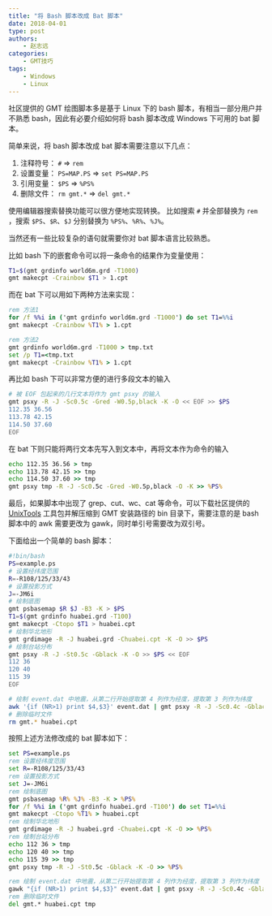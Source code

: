 ```yaml
---
title: "将 Bash 脚本改成 Bat 脚本"
date: 2018-04-01
type: post
authors:
    - 赵志远
categories:
    - GMT技巧
tags:
    - Windows
    - Linux
---
```


社区提供的 GMT 绘图脚本多是基于 Linux 下的 bash 脚本，有相当一部分用户并不熟悉
bash，因此有必要介绍如何将 bash 脚本改成 Windows 下可用的 bat 脚本。

<!--more-->

简单来说，将 bash 脚本改成 bat 脚本需要注意以下几点：

1. 注释符号： `#` => `rem`
2. 设置变量： `PS=MAP.PS` => `set PS=MAP.PS`
3. 引用变量： `$PS` => `%PS%`
4. 删除文件： `rm gmt.*` => `del gmt.*`

使用编辑器搜索替换功能可以很方便地实现转换。
比如搜索 `#` 并全部替换为 `rem `，搜索 `$PS`、`$R`、`$J`
分别替换为 `%PS%`、`%R%`、`%J%`。

当然还有一些比较复杂的语句就需要你对 bat 脚本语言比较熟悉。

比如 bash 下的嵌套命令可以将一条命令的结果作为变量使用：

```bash
T1=$(gmt grdinfo world6m.grd -T1000)
gmt makecpt -Crainbow $T1 > 1.cpt
```

而在 bat 下可以用如下两种方法来实现：

```bat
rem 方法1
for /f %%i in ('gmt grdinfo world6m.grd -T1000') do set T1=%%i
gmt makecpt -Crainbow %T1% > 1.cpt

rem 方法2
gmt grdinfo world6m.grd -T1000 > tmp.txt
set /p T1=<tmp.txt
gmt makecpt -Crainbow %T1% > 1.cpt
```

再比如 bash 下可以非常方便的进行多段文本的输入

```bash
# 被 EOF 包起来的几行文本将作为 gmt psxy 的输入
gmt psxy -R -J -Sc0.5c -Gred -W0.5p,black -K -O << EOF >> $PS
112.35 36.56
113.78 42.15
114.50 37.60
EOF
```

在 bat 下则只能将两行文本先写入到文本中，再将文本作为命令的输入

```bat
echo 112.35 36.56 > tmp
echo 113.78 42.15 >> tmp
echo 114.50 37.60 >> tmp
gmt psxy tmp -R -J -Sc0.5c -Gred -W0.5p,black -O -K >> %PS%
```

最后，如果脚本中出现了 grep、cut、wc、cat 等命令，可以下载社区提供的
[UnixTools](/blog/unix-tools-for-windows/)
工具包并解压缩到 GMT 安装路径的 bin 目录下，需要注意的是 bash 脚本中的 awk
需要更改为 gawk，同时单引号需要改为双引号。

下面给出一个简单的 bash 脚本：

```bash
#!bin/bash
PS=example.ps
# 设置经纬度范围
R=-R108/125/33/43
# 设置投影方式
J=-JM6i
# 绘制底图
gmt psbasemap $R $J -B3 -K > $PS
T1=$(gmt grdinfo huabei.grd -T100)
gmt makecpt -Ctopo $T1 > huabei.cpt
# 绘制华北地形
gmt grdimage -R -J huabei.grd -Chuabei.cpt -K -O >> $PS
# 绘制台站分布
gmt psxy -R -J -St0.5c -Gblack -K -O >> $PS << EOF
112 36
120 40
115 39
EOF

# 绘制 event.dat 中地震，从第二行开始提取第 4 列作为经度，提取第 3 列作为纬度
awk '{if (NR>1) print $4,$3}' event.dat | gmt psxy -R -J -Sc0.4c -Gblack -O >> $PS
# 删除临时文件
rm gmt.* huabei.cpt
```

按照上述方法修改成的 bat 脚本如下：

```bat
set PS=example.ps
rem 设置经纬度范围
set R=-R108/125/33/43
rem 设置投影方式
set J=-JM6i
rem 绘制底图
gmt psbasemap %R% %J% -B3 -K > %PS%
for /f %%i in ('gmt grdinfo huabei.grd -T100') do set T1=%%i
gmt makecpt -Ctopo %T1% > huabei.cpt
rem 绘制华北地形
gmt grdimage -R -J huabei.grd -Chuabei.cpt -K -O >> %PS%
rem 绘制台站分布
echo 112 36 > tmp
echo 120 40 >> tmp
echo 115 39 >> tmp
gmt psxy tmp -R -J -St0.5c -Gblack -K -O >> %PS%

rem 绘制 event.dat 中地震，从第二行开始提取第 4 列作为经度，提取第 3 列作为纬度
gawk "{if (NR>1) print $4,$3}" event.dat | gmt psxy -R -J -Sc0.4c -Gblack -O >> %PS%
rem 删除临时文件
del gmt.* huabei.cpt tmp
```
